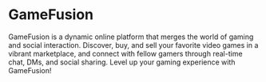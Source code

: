 # GameFusion
GameFusion is a dynamic online platform that merges the world of gaming and social interaction. Discover, buy, and sell your favorite video games in a vibrant marketplace, and connect with fellow gamers through real-time chat, DMs, and social sharing. Level up your gaming experience with GameFusion!
